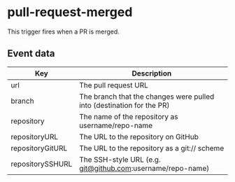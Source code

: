 # pull-request-merged

This trigger fires when a PR is merged.

## Event data

| Key              | Description                                                           |
|------------------|-----------------------------------------------------------------------|
| url              | The pull request URL                                                  |
| branch           | The branch that the changes were pulled into (destination for the PR) |
| repository       | The name of the repository as username/repo-name                      |
| repositoryURL    | The URL to the repository on GitHub                                   |
| repositoryGitURL | The URL to the repository as a git:// scheme                          |
| repositorySSHURL | The SSH-style URL (e.g. git@github.com:username/repo-name)            |
